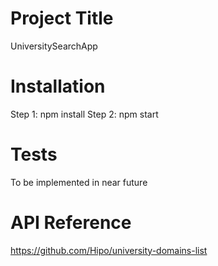 # Project Title

UniversitySearchApp
 
# Installation

Step 1: npm install
Step 2: npm start

# Tests

To be implemented in near future

# API Reference

https://github.com/Hipo/university-domains-list
